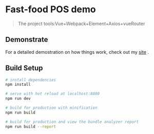 # Fast-food POS demo

> The project tools:Vue+Webpack+Element+Axios+vueRouter

## Demonstrate

For a detailed demostration on how things work, check out my [site](http://neptoo.github.io/Pos/) .

## Build Setup

``` bash
# install dependencies
npm install

# serve with hot reload at localhost:8080
npm run dev

# build for production with minification
npm run build

# build for production and view the bundle analyzer report
npm run build --report
```

